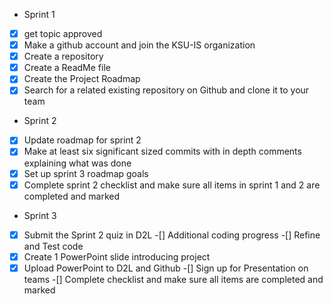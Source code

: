 - Sprint 1
- [x] get  topic approved
- [x] Make a github account and join the KSU-IS organization
- [x] Create a repository
- [x] Create a ReadMe file
- [x] Create the Project Roadmap
- [x] Search for a related existing repository on Github and clone it to your team
- Sprint 2
- [x] Update roadmap for sprint 2
- [x] Make at least six significant sized commits with in depth comments explaining what was done
- [x] Set up sprint 3 roadmap goals
- [x] Complete sprint 2 checklist and make sure all items in sprint 1 and 2 are completed and marked
- Sprint 3
-[x] Submit the Sprint 2 quiz in D2L
-[] Additional coding progress
-[] Refine and Test code
-[x] Create 1 PowerPoint slide introducing project
-[x] Upload PowerPoint to D2L and Github
-[] Sign up for Presentation on teams
-[] Complete checklist and make sure all items are completed and marked